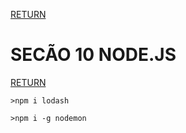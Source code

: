 [RETURN](https://github.com/darlanMedeiros/CursoWebModernoJavaScript2021)

# SECÃO 10 NODE.JS

[RETURN](https://github.com/darlanMedeiros/CursoWebModernoJavaScript2021)

```basch
>npm i lodash

>npm i -g nodemon

```